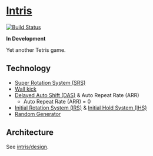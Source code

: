 # [Intris](http://intris.im/)

[![Build Status](https://travis-ci.org/intris/intris.svg?branch=master)](https://travis-ci.org/intris/intris)

**In Development**

Yet another Tetris game.

## Technology

- [Super Rotation System (SRS)](http://harddrop.com/wiki/SRS)
- [Wall kick](http://harddrop.com/wiki/Wall_kick)
- [Delayed Auto Shift (DAS)](http://harddrop.com/wiki/DAS) & Auto Repeat Rate (ARR)
  - Auto Repeat Rate (ARR) = 0
- [Initial Rotation System (IRS)](http://harddrop.com/wiki/IRS) & [Initial Hold System (IHS)](http://harddrop.com/wiki/IHS)
- [Random Generator](http://harddrop.com/wiki/Random_Generator)

## Architecture

See [intris/design](https://github.com/intris/design).
